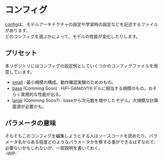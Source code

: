 # コンフィグ
[config](../config/)は、モデルアーキテクチャの設定や学習時の設定などを記述するファイルがあります。  
どのコンフィグを選ぶかによって、モデルの性能が変化したりします。

## プリセット
本リポジトリにはコンフィグの設定例としていくつかのコンフィグファイルを用意しています。
- [small](./small.json) : 最小規模の構成。動作確認実験のためのもの。
- [base](./base.json) (Comming Soon) : HiFi-GANのV1モデルに相当する規模のもの。おそらく実用的な性能が出る。
- [large](./large.json) (Comming Soon?) : baseから次元数を増やしたモデル。大規模な計算震源が必要かも。

## パラメータの意味
そもそもこのコンフィグを編集しようとする人はソースコードを読めたり、パラメータ名からある程度どのようなパラメータかを察する事ができるはずなので、必要ないかもしれないが、一部説明を書いておく。  
-WIP-